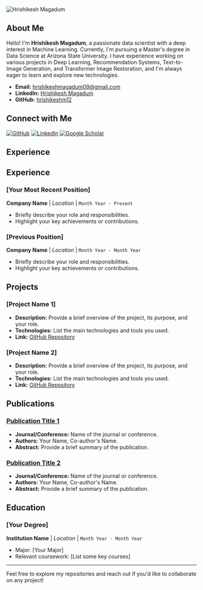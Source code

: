 
![Hrishikesh Magadum](https://via.placeholder.com/150) <!-- Replace with your image link -->

## About Me
Hello! I'm **Hrishikesh Magadum**, a passionate data scientist with a deep interest in Machine Learning. Currently, I'm pursuing a Master's degree in Data Science at Arizona State University. I have experience working on various projects in Deep Learning, Recommendation Systems, Text-to-Image Generation, and Transformer Image Restoration, and I'm always eager to learn and explore new technologies.

- **Email:** hrishikeshmagadum09@gmail.com
- **LinkedIn:** [Hrishikesh Magadum](https://www.linkedin.com/in/hrishikesh-magadum-323a431b3/)
- **GitHub:** [hrishikeshm12](https://github.com/hrishikeshm12)

## Connect with Me
[![GitHub](https://img.shields.io/badge/GitHub-hrishikeshm12-181717?style=for-the-badge&logo=github)](https://github.com/hrishikeshm12)
[![LinkedIn](https://img.shields.io/badge/LinkedIn-Hrishikesh%20Magadum-0077B5?style=for-the-badge&logo=linkedin)](https://www.linkedin.com/in/hrishikesh-magadum-323a431b3/)
[![Google Scholar](https://img.shields.io/badge/Google%20Scholar-hrishikeshm12-4285F4?style=for-the-badge&logo=google-scholar)](https://scholar.google.com/citations?user=p2Nk2JwAAAAJ&hl=en&oi=ao) 

## Experience

## Experience
### [Your Most Recent Position]
**Company Name** | *Location* | `Month Year - Present`

- Briefly describe your role and responsibilities.
- Highlight your key achievements or contributions.

### [Previous Position]
**Company Name** | *Location* | `Month Year - Month Year`

- Briefly describe your role and responsibilities.
- Highlight your key achievements or contributions.

## Projects
### [Project Name 1]
- **Description:** Provide a brief overview of the project, its purpose, and your role.
- **Technologies:** List the main technologies and tools you used.
- **Link:** [GitHub Repository](https://github.com/)

### [Project Name 2]
- **Description:** Provide a brief overview of the project, its purpose, and your role.
- **Technologies:** List the main technologies and tools you used.
- **Link:** [GitHub Repository](https://github.com/)

## Publications
### [Publication Title 1](https://link.to.publication)
- **Journal/Conference:** Name of the journal or conference.
- **Authors:** Your Name, Co-author's Name.
- **Abstract:** Provide a brief summary of the publication.

### [Publication Title 2](https://link.to.publication)
- **Journal/Conference:** Name of the journal or conference.
- **Authors:** Your Name, Co-author's Name.
- **Abstract:** Provide a brief summary of the publication.

## Education
### [Your Degree]
**Institution Name** | *Location* | `Month Year - Month Year`

- Major: [Your Major]
- Relevant coursework: [List some key courses]

---

Feel free to explore my repositories and reach out if you'd like to collaborate on any project!
